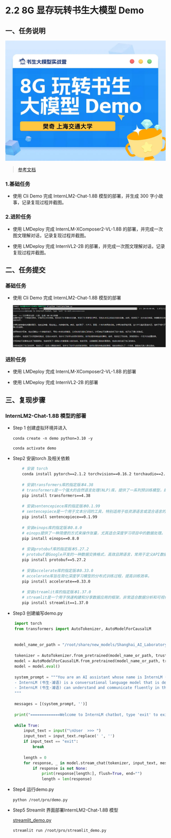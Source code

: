 # 2.2 8G 显存玩转书生大模型 Demo

## 一、任务说明
![alt text](image-10.png)

> [参考文档](https://github.com/InternLM/Tutorial/blob/camp3/docs/L1/Demo/readme.md)

### 1.基础任务

- 使用 Cli Demo 完成 InternLM2-Chat-1.8B 模型的部署，并生成 300 字小故事，记录复现过程并截图。

### 2.进阶任务

- 使用 LMDeploy 完成 InternLM-XComposer2-VL-1.8B 的部署，并完成一次图文理解对话，记录复现过程并截图。

- 使用 LMDeploy 完成 InternVL2-2B 的部署，并完成一次图文理解对话，记录复现过程并截图。

## 二、任务提交

### 基础任务

- 使用 Cli Demo 完成 InternLM2-Chat-1.8B 模型的部署

  ![alt text](image-11.png)

### 进阶任务

- 使用 LMDeploy 完成 InternLM-XComposer2-VL-1.8B 的部署

- 使用 LMDeploy 完成 InternVL2-2B 的部署

## 三、复现步骤

### InternLM2-Chat-1.8B 模型的部署

- Step 1 创建虚拟环境并进入

    ``` conda create -n demo python=3.10 -y ```

    ```conda activate demo```

- Step2 安装torch 及相关依赖

    ``` bash
        # 安装 torch
        conda install pytorch==2.1.2 torchvision==0.16.2 torchaudio==2.1.2 pytorch-cuda=12.1 -c pytorch -c nvidia -y

        # 安装transformers库的指定版本4.38
        # transformers是一个强大的自然语言处理(NLP)库，提供了一系列预训练模型，如BERT, GPT等。
        pip install transformers==4.38

        # 安装sentencepiece库的指定版本0.1.99
        # sentencepiece是一个用于文本分词的工具，特别适用于低资源语言或混合语言的文本处理。
        pip install sentencepiece==0.1.99

        # 安装einops库的指定版本0.8.0
        # einops提供了一种简便的方式来操作张量，尤其适合深度学习项目中的数据处理。
        pip install einops==0.8.0

        # 安装protobuf库的指定版本5.27.2
        # protobuf是Google开发的一种数据交换格式，高效且跨语言，常用于定义API数据结构。
        pip install protobuf==5.27.2

        # 安装accelerate库的指定版本0.33.0
        # accelerate库旨在简化深度学习模型的分布式训练过程，提高训练效率。
        pip install accelerate==0.33.0

        # 安装streamlit库的指定版本1.37.0
        # streamlit是一个用于快速构建和分享数据应用的框架，非常适合数据分析和可视化项目。
        pip install streamlit==1.37.0
    ```

- Step3 创建编写demo.py

```python linenumbers=1
    import torch
    from transformers import AutoTokenizer, AutoModelForCausalLM


    model_name_or_path = "/root/share/new_models/Shanghai_AI_Laboratory/internlm2-chat-1_8b"

    tokenizer = AutoTokenizer.from_pretrained(model_name_or_path, trust_remote_code=True, device_map='cuda:0')
    model = AutoModelForCausalLM.from_pretrained(model_name_or_path, trust_remote_code=True, torch_dtype=torch.bfloat16, device_map='cuda:0')
    model = model.eval()

    system_prompt = """You are an AI assistant whose name is InternLM (书生·浦语).
    - InternLM (书生·浦语) is a conversational language model that is developed by Shanghai AI Laboratory (上海人工智能实验室). It is designed to be helpful, honest, and harmless.
    - InternLM (书生·浦语) can understand and communicate fluently in the language chosen by the user such as English and 中文.
    """

    messages = [(system_prompt, '')]

    print("=============Welcome to InternLM chatbot, type 'exit' to exit.=============")

    while True:
        input_text = input("\nUser  >>> ")
        input_text = input_text.replace(' ', '')
        if input_text == "exit":
            break

        length = 0
        for response, _ in model.stream_chat(tokenizer, input_text, messages):
            if response is not None:
                print(response[length:], flush=True, end="")
                length = len(response)
```

- Step4 运行demo.py

    ``` python /root/pro/demo.py ``` 

- Step5 Streamlit 界面部署InternLM2-Chat-1.8B 模型

    [streamlit_demo.py](../../spaces/streamlit_demo.py)

    ``` streamlit run /root/pro/streamlit_demo.py ```